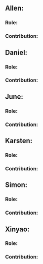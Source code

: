 ## Allen:
### Role:
### Contribution:

## Daniel:
### Role: 
### Contribution:

## June:
### Role: 
### Contribution:

## Karsten:
### Role: 
### Contribution:

## Simon:
### Role: 
### Contribution:

## Xinyao:
### Role: 
### Contribution:

